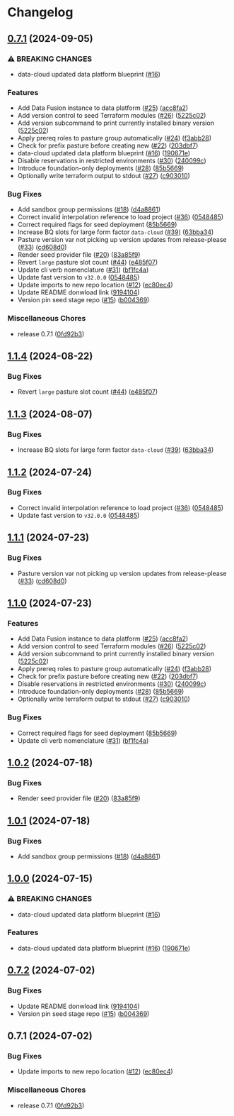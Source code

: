 # Changelog

## [0.7.1](https://github.com/renovate-bot/GoogleCloudPlatform-_-pastures-poc-toolkit/compare/v1.1.4...v0.7.1) (2024-09-05)


### ⚠ BREAKING CHANGES

* data-cloud updated data platform blueprint ([#16](https://github.com/renovate-bot/GoogleCloudPlatform-_-pastures-poc-toolkit/issues/16))

### Features

* Add Data Fusion instance to data platform ([#25](https://github.com/renovate-bot/GoogleCloudPlatform-_-pastures-poc-toolkit/issues/25)) ([acc8fa2](https://github.com/renovate-bot/GoogleCloudPlatform-_-pastures-poc-toolkit/commit/acc8fa2793123265f39435eeb1e86233e5a2a0d7))
* Add version control to seed Terraform modules ([#26](https://github.com/renovate-bot/GoogleCloudPlatform-_-pastures-poc-toolkit/issues/26)) ([5225c02](https://github.com/renovate-bot/GoogleCloudPlatform-_-pastures-poc-toolkit/commit/5225c02c37af1385f667e180a4cef50958c3acdb))
* Add version subcommand to print currently installed binary version ([5225c02](https://github.com/renovate-bot/GoogleCloudPlatform-_-pastures-poc-toolkit/commit/5225c02c37af1385f667e180a4cef50958c3acdb))
* Apply prereq roles to pasture group automatically ([#24](https://github.com/renovate-bot/GoogleCloudPlatform-_-pastures-poc-toolkit/issues/24)) ([f3abb28](https://github.com/renovate-bot/GoogleCloudPlatform-_-pastures-poc-toolkit/commit/f3abb2804719b2607c00654be40a7fb366f66b25))
* Check for prefix pasture before creating new ([#22](https://github.com/renovate-bot/GoogleCloudPlatform-_-pastures-poc-toolkit/issues/22)) ([203dbf7](https://github.com/renovate-bot/GoogleCloudPlatform-_-pastures-poc-toolkit/commit/203dbf7f9599cfa511a344e64329ca7764b1e8c3))
* data-cloud updated data platform blueprint ([#16](https://github.com/renovate-bot/GoogleCloudPlatform-_-pastures-poc-toolkit/issues/16)) ([190671e](https://github.com/renovate-bot/GoogleCloudPlatform-_-pastures-poc-toolkit/commit/190671ed48f9445374aa9ea1cccc923238de4a04))
* Disable reservations in restricted environments ([#30](https://github.com/renovate-bot/GoogleCloudPlatform-_-pastures-poc-toolkit/issues/30)) ([240099c](https://github.com/renovate-bot/GoogleCloudPlatform-_-pastures-poc-toolkit/commit/240099c8b800a7655d39253daf0224fdb2603fe5))
* Introduce foundation-only deployments ([#28](https://github.com/renovate-bot/GoogleCloudPlatform-_-pastures-poc-toolkit/issues/28)) ([85b5669](https://github.com/renovate-bot/GoogleCloudPlatform-_-pastures-poc-toolkit/commit/85b56696975fbf47bea0a47743328ba4acd9de8b))
* Optionally write terraform output to stdout ([#27](https://github.com/renovate-bot/GoogleCloudPlatform-_-pastures-poc-toolkit/issues/27)) ([c903010](https://github.com/renovate-bot/GoogleCloudPlatform-_-pastures-poc-toolkit/commit/c903010ed9a738c83313159be5aaf04510354c27))


### Bug Fixes

* Add sandbox group permissions ([#18](https://github.com/renovate-bot/GoogleCloudPlatform-_-pastures-poc-toolkit/issues/18)) ([d4a8861](https://github.com/renovate-bot/GoogleCloudPlatform-_-pastures-poc-toolkit/commit/d4a8861a29e2c0a79a9d19f142574465e1be8540))
* Correct invalid interpolation reference to load project ([#36](https://github.com/renovate-bot/GoogleCloudPlatform-_-pastures-poc-toolkit/issues/36)) ([0548485](https://github.com/renovate-bot/GoogleCloudPlatform-_-pastures-poc-toolkit/commit/0548485ec0aaef51e82988037a116dae54befa5f))
* Correct required flags for seed deployment ([85b5669](https://github.com/renovate-bot/GoogleCloudPlatform-_-pastures-poc-toolkit/commit/85b56696975fbf47bea0a47743328ba4acd9de8b))
* Increase BQ slots for large form factor `data-cloud` ([#39](https://github.com/renovate-bot/GoogleCloudPlatform-_-pastures-poc-toolkit/issues/39)) ([63bba34](https://github.com/renovate-bot/GoogleCloudPlatform-_-pastures-poc-toolkit/commit/63bba347c017c3a7b0d757bccfe1e7434b5e6adb))
* Pasture version var not picking up version updates from release-please ([#33](https://github.com/renovate-bot/GoogleCloudPlatform-_-pastures-poc-toolkit/issues/33)) ([cd608d0](https://github.com/renovate-bot/GoogleCloudPlatform-_-pastures-poc-toolkit/commit/cd608d0f1c303af74b98f1df8727befe6f044129))
* Render seed provider file ([#20](https://github.com/renovate-bot/GoogleCloudPlatform-_-pastures-poc-toolkit/issues/20)) ([83a85f9](https://github.com/renovate-bot/GoogleCloudPlatform-_-pastures-poc-toolkit/commit/83a85f952518d864085f9bde2f4e5078ee01cb51))
* Revert `large` pasture slot count ([#44](https://github.com/renovate-bot/GoogleCloudPlatform-_-pastures-poc-toolkit/issues/44)) ([e485f07](https://github.com/renovate-bot/GoogleCloudPlatform-_-pastures-poc-toolkit/commit/e485f073afe52c9e55a8cd9d911cec558a7c71ff))
* Update cli verb nomenclature ([#31](https://github.com/renovate-bot/GoogleCloudPlatform-_-pastures-poc-toolkit/issues/31)) ([bf1fc4a](https://github.com/renovate-bot/GoogleCloudPlatform-_-pastures-poc-toolkit/commit/bf1fc4a05a1c0f811923adcebae2b4b36f23bfb8))
* Update fast version to `v32.0.0` ([0548485](https://github.com/renovate-bot/GoogleCloudPlatform-_-pastures-poc-toolkit/commit/0548485ec0aaef51e82988037a116dae54befa5f))
* Update imports to new repo location ([#12](https://github.com/renovate-bot/GoogleCloudPlatform-_-pastures-poc-toolkit/issues/12)) ([ec80ec4](https://github.com/renovate-bot/GoogleCloudPlatform-_-pastures-poc-toolkit/commit/ec80ec41e3b38f27e7f3893b21435a23b0e0e401))
* Update README donwload link ([9194104](https://github.com/renovate-bot/GoogleCloudPlatform-_-pastures-poc-toolkit/commit/91941048bfeab342427c958d95e58820c68af975))
* Version pin seed stage repo ([#15](https://github.com/renovate-bot/GoogleCloudPlatform-_-pastures-poc-toolkit/issues/15)) ([b004369](https://github.com/renovate-bot/GoogleCloudPlatform-_-pastures-poc-toolkit/commit/b004369136e753ecf09b2c8646f3fc13bd1eb835))


### Miscellaneous Chores

* release 0.7.1 ([0fd92b3](https://github.com/renovate-bot/GoogleCloudPlatform-_-pastures-poc-toolkit/commit/0fd92b3f50fd83fc990560a37fd68ec9a5482722))

## [1.1.4](https://github.com/GoogleCloudPlatform/pastures-poc-toolkit/compare/v1.1.3...v1.1.4) (2024-08-22)


### Bug Fixes

* Revert `large` pasture slot count ([#44](https://github.com/GoogleCloudPlatform/pastures-poc-toolkit/issues/44)) ([e485f07](https://github.com/GoogleCloudPlatform/pastures-poc-toolkit/commit/e485f073afe52c9e55a8cd9d911cec558a7c71ff))

## [1.1.3](https://github.com/GoogleCloudPlatform/pastures-poc-toolkit/compare/v1.1.2...v1.1.3) (2024-08-07)


### Bug Fixes

* Increase BQ slots for large form factor `data-cloud` ([#39](https://github.com/GoogleCloudPlatform/pastures-poc-toolkit/issues/39)) ([63bba34](https://github.com/GoogleCloudPlatform/pastures-poc-toolkit/commit/63bba347c017c3a7b0d757bccfe1e7434b5e6adb))

## [1.1.2](https://github.com/GoogleCloudPlatform/pastures-poc-toolkit/compare/v1.1.1...v1.1.2) (2024-07-24)


### Bug Fixes

* Correct invalid interpolation reference to load project ([#36](https://github.com/GoogleCloudPlatform/pastures-poc-toolkit/issues/36)) ([0548485](https://github.com/GoogleCloudPlatform/pastures-poc-toolkit/commit/0548485ec0aaef51e82988037a116dae54befa5f))
* Update fast version to `v32.0.0` ([0548485](https://github.com/GoogleCloudPlatform/pastures-poc-toolkit/commit/0548485ec0aaef51e82988037a116dae54befa5f))

## [1.1.1](https://github.com/GoogleCloudPlatform/pastures-poc-toolkit/compare/v1.1.0...v1.1.1) (2024-07-23)


### Bug Fixes

* Pasture version var not picking up version updates from release-please ([#33](https://github.com/GoogleCloudPlatform/pastures-poc-toolkit/issues/33)) ([cd608d0](https://github.com/GoogleCloudPlatform/pastures-poc-toolkit/commit/cd608d0f1c303af74b98f1df8727befe6f044129))

## [1.1.0](https://github.com/GoogleCloudPlatform/pastures-poc-toolkit/compare/v1.0.2...v1.1.0) (2024-07-23)


### Features

* Add Data Fusion instance to data platform ([#25](https://github.com/GoogleCloudPlatform/pastures-poc-toolkit/issues/25)) ([acc8fa2](https://github.com/GoogleCloudPlatform/pastures-poc-toolkit/commit/acc8fa2793123265f39435eeb1e86233e5a2a0d7))
* Add version control to seed Terraform modules ([#26](https://github.com/GoogleCloudPlatform/pastures-poc-toolkit/issues/26)) ([5225c02](https://github.com/GoogleCloudPlatform/pastures-poc-toolkit/commit/5225c02c37af1385f667e180a4cef50958c3acdb))
* Add version subcommand to print currently installed binary version ([5225c02](https://github.com/GoogleCloudPlatform/pastures-poc-toolkit/commit/5225c02c37af1385f667e180a4cef50958c3acdb))
* Apply prereq roles to pasture group automatically ([#24](https://github.com/GoogleCloudPlatform/pastures-poc-toolkit/issues/24)) ([f3abb28](https://github.com/GoogleCloudPlatform/pastures-poc-toolkit/commit/f3abb2804719b2607c00654be40a7fb366f66b25))
* Check for prefix pasture before creating new ([#22](https://github.com/GoogleCloudPlatform/pastures-poc-toolkit/issues/22)) ([203dbf7](https://github.com/GoogleCloudPlatform/pastures-poc-toolkit/commit/203dbf7f9599cfa511a344e64329ca7764b1e8c3))
* Disable reservations in restricted environments ([#30](https://github.com/GoogleCloudPlatform/pastures-poc-toolkit/issues/30)) ([240099c](https://github.com/GoogleCloudPlatform/pastures-poc-toolkit/commit/240099c8b800a7655d39253daf0224fdb2603fe5))
* Introduce foundation-only deployments ([#28](https://github.com/GoogleCloudPlatform/pastures-poc-toolkit/issues/28)) ([85b5669](https://github.com/GoogleCloudPlatform/pastures-poc-toolkit/commit/85b56696975fbf47bea0a47743328ba4acd9de8b))
* Optionally write terraform output to stdout ([#27](https://github.com/GoogleCloudPlatform/pastures-poc-toolkit/issues/27)) ([c903010](https://github.com/GoogleCloudPlatform/pastures-poc-toolkit/commit/c903010ed9a738c83313159be5aaf04510354c27))


### Bug Fixes

* Correct required flags for seed deployment ([85b5669](https://github.com/GoogleCloudPlatform/pastures-poc-toolkit/commit/85b56696975fbf47bea0a47743328ba4acd9de8b))
* Update cli verb nomenclature ([#31](https://github.com/GoogleCloudPlatform/pastures-poc-toolkit/issues/31)) ([bf1fc4a](https://github.com/GoogleCloudPlatform/pastures-poc-toolkit/commit/bf1fc4a05a1c0f811923adcebae2b4b36f23bfb8))

## [1.0.2](https://github.com/GoogleCloudPlatform/pastures-poc-toolkit/compare/v1.0.1...v1.0.2) (2024-07-18)


### Bug Fixes

* Render seed provider file ([#20](https://github.com/GoogleCloudPlatform/pastures-poc-toolkit/issues/20)) ([83a85f9](https://github.com/GoogleCloudPlatform/pastures-poc-toolkit/commit/83a85f952518d864085f9bde2f4e5078ee01cb51))

## [1.0.1](https://github.com/GoogleCloudPlatform/pastures-poc-toolkit/compare/v1.0.0...v1.0.1) (2024-07-18)


### Bug Fixes

* Add sandbox group permissions ([#18](https://github.com/GoogleCloudPlatform/pastures-poc-toolkit/issues/18)) ([d4a8861](https://github.com/GoogleCloudPlatform/pastures-poc-toolkit/commit/d4a8861a29e2c0a79a9d19f142574465e1be8540))

## [1.0.0](https://github.com/GoogleCloudPlatform/pastures-poc-toolkit/compare/v0.7.2...v1.0.0) (2024-07-15)


### ⚠ BREAKING CHANGES

* data-cloud updated data platform blueprint ([#16](https://github.com/GoogleCloudPlatform/pastures-poc-toolkit/issues/16))

### Features

* data-cloud updated data platform blueprint ([#16](https://github.com/GoogleCloudPlatform/pastures-poc-toolkit/issues/16)) ([190671e](https://github.com/GoogleCloudPlatform/pastures-poc-toolkit/commit/190671ed48f9445374aa9ea1cccc923238de4a04))

## [0.7.2](https://github.com/GoogleCloudPlatform/pastures-poc-toolkit/compare/v0.7.1...v0.7.2) (2024-07-02)


### Bug Fixes

* Update README donwload link ([9194104](https://github.com/GoogleCloudPlatform/pastures-poc-toolkit/commit/91941048bfeab342427c958d95e58820c68af975))
* Version pin seed stage repo ([#15](https://github.com/GoogleCloudPlatform/pastures-poc-toolkit/issues/15)) ([b004369](https://github.com/GoogleCloudPlatform/pastures-poc-toolkit/commit/b004369136e753ecf09b2c8646f3fc13bd1eb835))

## 0.7.1 (2024-07-02)


### Bug Fixes

* Update imports to new repo location ([#12](https://github.com/GoogleCloudPlatform/pastures-poc-toolkit/issues/12)) ([ec80ec4](https://github.com/GoogleCloudPlatform/pastures-poc-toolkit/commit/ec80ec41e3b38f27e7f3893b21435a23b0e0e401))


### Miscellaneous Chores

* release 0.7.1 ([0fd92b3](https://github.com/GoogleCloudPlatform/pastures-poc-toolkit/commit/0fd92b3f50fd83fc990560a37fd68ec9a5482722))
